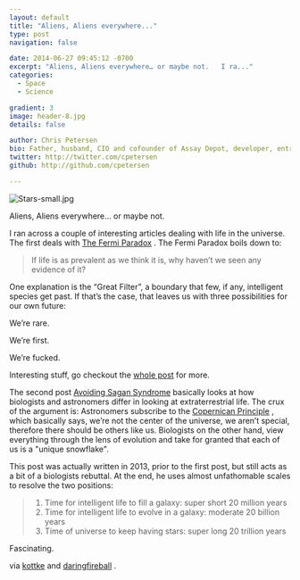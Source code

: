 ```yaml
---
layout: default
title: "Aliens, Aliens everywhere..."
type: post
navigation: false

date: 2014-06-27 09:45:12 -0700
excerpt: "Aliens, Aliens everywhere… or maybe not.   I ra..."
categories:
  - Space
  - Science

gradient: 3
image: header-8.jpg
details: false

author: Chris Petersen
bio: Father, husband, CIO and cofounder of Assay Depot, developer, entrepreneur and technologist.
twitter: http://twitter.com/cpetersen
github: http://github.com/cpetersen

---
```



  ![Stars-small.jpg](/attachments/31f59b22ea4052244849c0ebe6cffd02/image.png)  

 Aliens, Aliens everywhere… or maybe not. 

 I ran across a couple of interesting articles dealing with life in the universe. The first deals with    [The Fermi Paradox](http://waitbutwhy.com/2014/05/fermi-paradox.html) . The Fermi Paradox boils down to: 

 >  If life is as prevalent as we think it is, why haven’t we seen any evidence of it? 

 One explanation is the “Great Filter”, a boundary that few, if any, intelligent species get past. If that’s the case, that leaves us with three possibilities for our own future: 

 We’re rare. 

 We’re first. 

 We’re fucked.   

 Interesting stuff, go checkout the  [whole post](http://waitbutwhy.com/2014/05/fermi-paradox.html)  for more. 

 The second post    [Avoiding Sagan Syndrome](http://praxtime.com/2013/11/25/sagan-syndrome-pay-heed-to-biologists-about-et/)  basically looks at how biologists and astronomers differ in looking at extraterrestrial life. The crux of the argument is: Astronomers subscribe to the  [Copernican Principle](http://en.wikipedia.org/wiki/Copernican_principle) , which basically says, we’re not the center of the universe, we aren’t special, therefore there should be others like us. Biologists on the other hand, view everything through the lens of evolution and take for granted that each of us is a "unique snowflake". 

 This post was actually written in 2013, prior to the first post, but still acts as a bit of a biologists rebuttal. At the end, he uses almost unfathomable scales to resolve the two positions: 

 > 
 >  1. Time for intelligent life to fill a galaxy: super short 20 million years
 >  1. Time for intelligent life to evolve in a galaxy: moderate 20 billion years
 >  1. Time of universe to keep having stars: super long 20 trillion years

 Fascinating. 

 via   [kottke](http://kottke.org/14/06/what-else-is-out-there)   and   [daringfireball](http://daringfireball.net/linked/2014/06/26/avoiding-sagan-syndrome) . 

 
